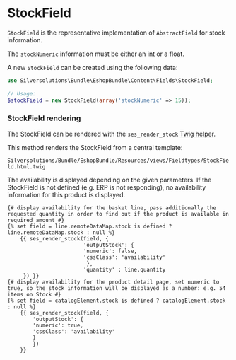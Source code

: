 # StockField

`StockField` is the representative implementation of `AbstractField` for stock information.

The `stockNumeric` information must be either an int or a float.

A new `StockField` can be created using the following data:

``` php
use Silversolutions\Bundle\EshopBundle\Content\Fields\StockField;
  
// Usage: 
$stockField = new StockField(array('stockNumeric' => 15));
```

### StockField rendering

The StockField can be rendered with the `ses_render_stock` [Twig helper](../../../guide/shop_templates/shop_twig_functions.md).

This method renders the StockField from a central template:

`Silversolutions/Bundle/EshopBundle/Resources/views/Fieldtypes/StockField.html.twig`

The availability is displayed depending on the given parameters.
If the StockField is not defined (e.g. ERP is not responding), no availability information for this product is displayed.

``` html+twig
{# display availability for the basket line, pass additionally the requested quantity in order to find out if the product is available in required amount #}
{% set field = line.remoteDataMap.stock is defined ? line.remoteDataMap.stock : null %}
    {{ ses_render_stock(field, {
                        'outputStock': {
                        'numeric': false,
                        'cssClass': 'availability'
                         },
                        'quantity' : line.quantity
     }) }}
{# display availability for the product detail page, set numeric to true, so the stock information will be displayed as a number: e.g. 54 items on Stock #}
{% set field = catalogElement.stock is defined ? catalogElement.stock : null %}
    {{ ses_render_stock(field, {
        'outputStock': {
        'numeric': true,
        'cssClass': 'availability'
        }
        })
    }}

```
